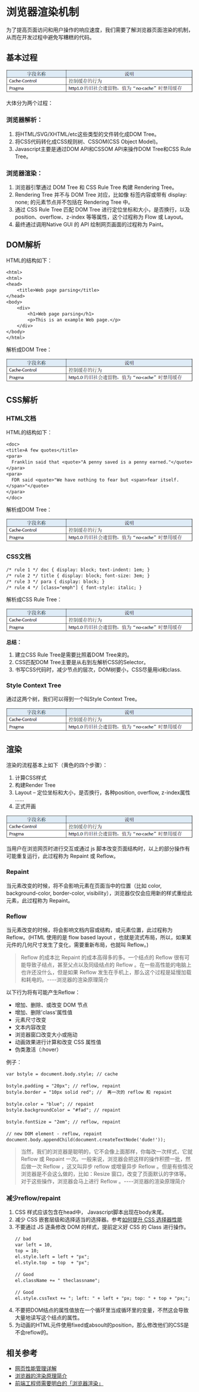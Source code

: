 # 浏览器渲染机制
为了提高页面访问和用户操作的响应速度，我们需要了解浏览器页面渲染的机制，从而在开发过程中避免写糟糕的代码。 

## 基本过程

![](https://github.com/TerryChenUI/Technology-Articles/blob/master/%E7%BD%91%E7%BB%9C%E7%9B%B8%E5%85%B3/images/Http%E7%BC%93%E5%AD%98-1.jpg)

大体分为两个过程：

### 浏览器解析：
1. 将HTML/SVG/XHTML/etc这些类型的文件转化成DOM Tree。
2. 将CSS代码转化成CSS规则树、CSSOM(CSS Object Model)。
3. Javascript主要是通过DOM API和CSSOM API来操作DOM Tree和CSS Rule Tree。

### 浏览器渲染：
1. 浏览器引擎通过 DOM Tree 和 CSS Rule Tree 构建 Rendering Tree。
2. Rendering Tree 并不与 DOM Tree 对应，比如像 <head> 标签内容或带有 display: none; 的元素节点并不包括在 Rendering Tree 中。
3. 通过 CSS Rule Tree 匹配 DOM Tree 进行定位坐标和大小，是否换行，以及 position、overflow、z-index 等等属性，这个过程称为 Flow 或 Layout。
4. 最终通过调用Native GUI 的 API 绘制网页画面的过程称为 Paint。

## DOM解析
HTML的结构如下：
```
<html>
<html>
<head>
    <title>Web page parsing</title>
</head>
<body>
    <div>
        <h1>Web page parsing</h1>
        <p>This is an example Web page.</p>
    </div>
</body>
</html>
```
解析成DOM Tree：

![](https://github.com/TerryChenUI/Technology-Articles/blob/master/%E7%BD%91%E7%BB%9C%E7%9B%B8%E5%85%B3/images/Http%E7%BC%93%E5%AD%98-1.jpg)

## CSS解析

### HTML文档
HTML的结构如下：
```
<doc>
<title>A few quotes</title>
<para>
  Franklin said that <quote>"A penny saved is a penny earned."</quote>
</para>
<para>
  FDR said <quote>"We have nothing to fear but <span>fear itself.</span>"</quote>
</para>
</doc>
```
解析成DOM Tree：

![](https://github.com/TerryChenUI/Technology-Articles/blob/master/%E7%BD%91%E7%BB%9C%E7%9B%B8%E5%85%B3/images/Http%E7%BC%93%E5%AD%98-1.jpg)


### CSS文档
```
/* rule 1 */ doc { display: block; text-indent: 1em; }
/* rule 2 */ title { display: block; font-size: 3em; }
/* rule 3 */ para { display: block; }
/* rule 4 */ [class="emph"] { font-style: italic; }
```
解析成CSS Rule Tree：

![](https://github.com/TerryChenUI/Technology-Articles/blob/master/%E7%BD%91%E7%BB%9C%E7%9B%B8%E5%85%B3/images/Http%E7%BC%93%E5%AD%98-1.jpg)

**总结：**
1. 建立CSS Rule Tree是需要比照着DOM Tree来的。
2. CSS匹配DOM Tree主要是从右到左解析CSS的Selector。
3. 书写CSS代码时，减少节点的层次，DOM树要小，CSS尽量用id和class.

### Style Context Tree
通过这两个树，我们可以得到一个叫Style Context Tree。

![](https://github.com/TerryChenUI/Technology-Articles/blob/master/%E7%BD%91%E7%BB%9C%E7%9B%B8%E5%85%B3/images/Http%E7%BC%93%E5%AD%98-1.jpg)

## 渲染
渲染的流程基本上如下（黄色的四个步骤）：
1. 计算CSS样式
2. 构建Render Tree
3. Layout – 定位坐标和大小，是否换行，各种position, overflow, z-index属性 ……
3. 正式开画

![](https://github.com/TerryChenUI/Technology-Articles/blob/master/%E7%BD%91%E7%BB%9C%E7%9B%B8%E5%85%B3/images/Http%E7%BC%93%E5%AD%98-1.jpg)

当用户在浏览网页时进行交互或通过 js 脚本改变页面结构时，以上的部分操作有可能重复运行，此过程称为 Repaint 或 Reflow。

### Repaint
当元素改变的时候，将不会影响元素在页面当中的位置（比如 color, background-color, border-color, visibility），浏览器仅仅会应用新的样式重绘此元素，此过程称为 Repaint。

### Reflow
当元素改变的时候，将会影响文档内容或结构，或元素位置，此过程称为 Reflow。(HTML 使用的是 flow based layout ，也就是流式布局，所以，如果某元件的几何尺寸发生了变化，需要重新布局，也就叫 Reflow。) 

>Reflow 的成本比 Repaint 的成本高得多的多。一个结点的 Reflow 很有可能导致子结点，甚至父点以及同级结点的 Reflow 。在一些高性能的电脑上也许还没什么，但是如果 Reflow 发生在手机上，那么这个过程是延慢加载和耗电的。----浏览器的渲染原理简介


以下行为将有可能产生Reflow：
* 增加、删除、或改变 DOM 节点
* 增加、删除'class'属性值
* 元素尺寸改变
* 文本内容改变
* 浏览器窗口改变大小或拖动
* 动画效果进行计算和改变 CSS 属性值
* 伪类激活（:hover）

例子：
```
var bstyle = document.body.style; // cache
 
bstyle.padding = "20px"; // reflow, repaint
bstyle.border = "10px solid red"; //  再一次的 reflow 和 repaint
 
bstyle.color = "blue"; // repaint
bstyle.backgroundColor = "#fad"; // repaint
 
bstyle.fontSize = "2em"; // reflow, repaint
 
// new DOM element - reflow, repaint
document.body.appendChild(document.createTextNode('dude!'));
```


>当然，我们的浏览器是聪明的，它不会像上面那样，你每改一次样式，它就 Reflow 或 Repaint 一次。一般来说，浏览器会把这样的操作积攒一批，然后做一次 Reflow ，这又叫异步 reflow 或增量异步 Reflow 。但是有些情况浏览器是不会这么做的，比如：Resize 窗口，改变了页面默认的字体等。对于这些操作，浏览器会马上进行 Reflow 。----浏览器的渲染原理简介


### 减少reflow/repaint
1. CSS 样式应该包含在head中， Javascript脚本出现在body末尾。
2. 减少 CSS 嵌套层级和选择适当的选择器。参考[如何提升 CSS 选择器性能](http://www.jianshu.com/p/e305ace24ddf)
3. 不要通过 JS 逐条修改 DOM 的样式，提前定义好 CSS 的 Class 进行操作。
	```
	// bad
	var left = 10,
	top = 10;
	el.style.left = left + "px";
	el.style.top  = top  + "px";
	 
	// Good
	el.className += " theclassname";
	 
	// Good
	el.style.cssText += "; left: " + left + "px; top: " + top + "px;";
	```
4. 不要把DOM结点的属性值放在一个循环里当成循环里的变量，不然这会导致大量地读写这个结点的属性。
5. 为动画的HTML元件使用fixed或absoult的position，那么修改他们的CSS是不会reflow的。


## 相关参考
* [网页性能管理详解](http://www.ruanyifeng.com/blog/2015/09/web-page-performance-in-depth.html)
* [浏览器的渲染原理简介](http://coolshell.cn/articles/9666.html)
* [前端工程师需要明白的「浏览器渲染」](http://www.jianshu.com/p/e305ace24ddf)
